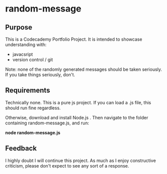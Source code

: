 # random-message

## Purpose
This is a Codecademy Portfolio Project. It is intended to showcase understanding with:
- javacsript
- version control / git

Note: none of the randomly generated messages should be taken seriously. If you take things seriously, don't.

## Requirements
Technically none. This is a pure js project. If you can load a .js file, this should run fine regardless.

Otherwise, download and install Node.js . Then navigate to the folder containing random-message.js, and run:

**node random-message.js**

## Feedback
I highly doubt I will continue this project. As much as I enjoy constructive criticism, please don't expect to see any sort of a response.
